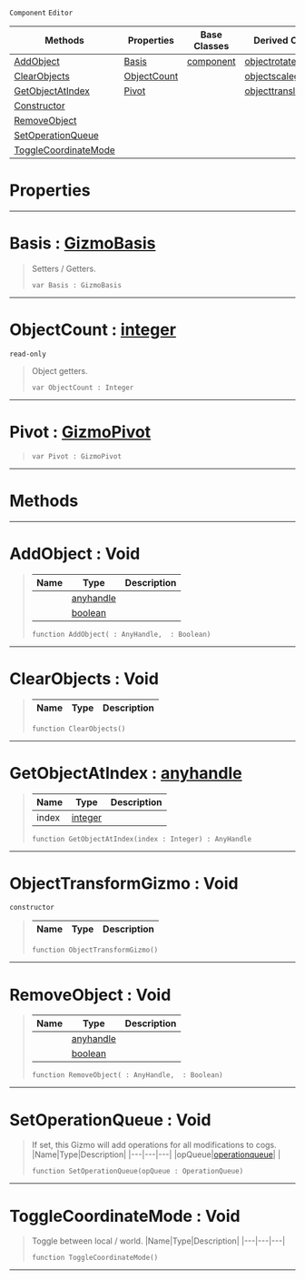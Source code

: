  `Component` `Editor`



|Methods|Properties|Base Classes|Derived Classes|
|---|---|---|---|
|[ AddObject](https://plasmaengine.github.io/PlasmaDocs/Plasma1/C++/code_reference/class_reference/objecttransformgizmo.md#addobject-void)|[ Basis](https://plasmaengine.github.io/PlasmaDocs/Plasma1/C++/code_reference/class_reference/objecttransformgizmo.md#basis-plasma-engine-docume)|[component](https://plasmaengine.github.io/PlasmaDocs/Plasma1/C++/code_reference/class_reference/component.md)|[objectrotategizmo](https://plasmaengine.github.io/PlasmaDocs/Plasma1/C++/code_reference/class_reference/objectrotategizmo.md)|
|[ ClearObjects](https://plasmaengine.github.io/PlasmaDocs/Plasma1/C++/code_reference/class_reference/objecttransformgizmo.md#clearobjects-void)|[ ObjectCount](https://plasmaengine.github.io/PlasmaDocs/Plasma1/C++/code_reference/class_reference/objecttransformgizmo.md#objectcount-plasma-engine)| |[objectscalegizmo](https://plasmaengine.github.io/PlasmaDocs/Plasma1/C++/code_reference/class_reference/objectscalegizmo.md)|
|[ GetObjectAtIndex](https://plasmaengine.github.io/PlasmaDocs/Plasma1/C++/code_reference/class_reference/objecttransformgizmo.md#getobjectatindex-plasma-en)|[ Pivot](https://plasmaengine.github.io/PlasmaDocs/Plasma1/C++/code_reference/class_reference/objecttransformgizmo.md#pivot-plasma-engine-docume)| |[objecttranslategizmo](https://plasmaengine.github.io/PlasmaDocs/Plasma1/C++/code_reference/class_reference/objecttranslategizmo.md)|
|[ Constructor](https://plasmaengine.github.io/PlasmaDocs/Plasma1/C++/code_reference/class_reference/objecttransformgizmo.md#objecttransformgizmo-voi)| | | |
|[ RemoveObject](https://plasmaengine.github.io/PlasmaDocs/Plasma1/C++/code_reference/class_reference/objecttransformgizmo.md#removeobject-void)| | | |
|[ SetOperationQueue](https://plasmaengine.github.io/PlasmaDocs/Plasma1/C++/code_reference/class_reference/objecttransformgizmo.md#setoperationqueue-void)| | | |
|[ ToggleCoordinateMode](https://plasmaengine.github.io/PlasmaDocs/Plasma1/C++/code_reference/class_reference/objecttransformgizmo.md#togglecoordinatemode-voi)| | | |


 #  Properties


---  
 #  Basis : [GizmoBasis](https://plasmaengine.github.io/PlasmaDocs/Plasma1/C++/code_reference/enum_reference.md#gizmobasis)

> Setters / Getters.
> ``` lang=cpp, name=Lightning
> var Basis : GizmoBasis


---  
 #  ObjectCount : [integer](https://plasmaengine.github.io/PlasmaDocs/Plasma1/C++/code_reference/lightning_base_types/integer.md)

 `read-only`

> Object getters.
> ``` lang=cpp, name=Lightning
> var ObjectCount : Integer


---  
 #  Pivot : [GizmoPivot](https://plasmaengine.github.io/PlasmaDocs/Plasma1/C++/code_reference/enum_reference.md#gizmopivot)

> 
> ``` lang=cpp, name=Lightning
> var Pivot : GizmoPivot


---  
 #  Methods


---  
 #  AddObject : Void

> 
> |Name|Type|Description|
> |---|---|---|
> ||[anyhandle](https://plasmaengine.github.io/PlasmaDocs/Plasma1/C++/code_reference/lightning_base_types/anyhandle.md)| |
> ||[boolean](https://plasmaengine.github.io/PlasmaDocs/Plasma1/C++/code_reference/lightning_base_types/boolean.md)| |
> ``` lang=cpp, name=Lightning
> function AddObject( : AnyHandle,  : Boolean)
> ``` 


---  
 #  ClearObjects : Void

> 
> |Name|Type|Description|
> |---|---|---|
> ``` lang=cpp, name=Lightning
> function ClearObjects()
> ``` 


---  
 #  GetObjectAtIndex : [anyhandle](https://plasmaengine.github.io/PlasmaDocs/Plasma1/C++/code_reference/lightning_base_types/anyhandle.md)

> 
> |Name|Type|Description|
> |---|---|---|
> |index|[integer](https://plasmaengine.github.io/PlasmaDocs/Plasma1/C++/code_reference/lightning_base_types/integer.md)| |
> ``` lang=cpp, name=Lightning
> function GetObjectAtIndex(index : Integer) : AnyHandle
> ``` 


---  
 #  ObjectTransformGizmo : Void

 `constructor`

> 
> |Name|Type|Description|
> |---|---|---|
> ``` lang=cpp, name=Lightning
> function ObjectTransformGizmo()
> ``` 


---  
 #  RemoveObject : Void

> 
> |Name|Type|Description|
> |---|---|---|
> ||[anyhandle](https://plasmaengine.github.io/PlasmaDocs/Plasma1/C++/code_reference/lightning_base_types/anyhandle.md)| |
> ||[boolean](https://plasmaengine.github.io/PlasmaDocs/Plasma1/C++/code_reference/lightning_base_types/boolean.md)| |
> ``` lang=cpp, name=Lightning
> function RemoveObject( : AnyHandle,  : Boolean)
> ``` 


---  
 #  SetOperationQueue : Void

> If set, this Gizmo will add operations for all modifications to cogs.
> |Name|Type|Description|
> |---|---|---|
> |opQueue|[operationqueue](https://plasmaengine.github.io/PlasmaDocs/Plasma1/C++/code_reference/class_reference/operationqueue.md)| |
> ``` lang=cpp, name=Lightning
> function SetOperationQueue(opQueue : OperationQueue)
> ``` 


---  
 #  ToggleCoordinateMode : Void

> Toggle between local / world.
> |Name|Type|Description|
> |---|---|---|
> ``` lang=cpp, name=Lightning
> function ToggleCoordinateMode()
> ``` 


---  
 

 
